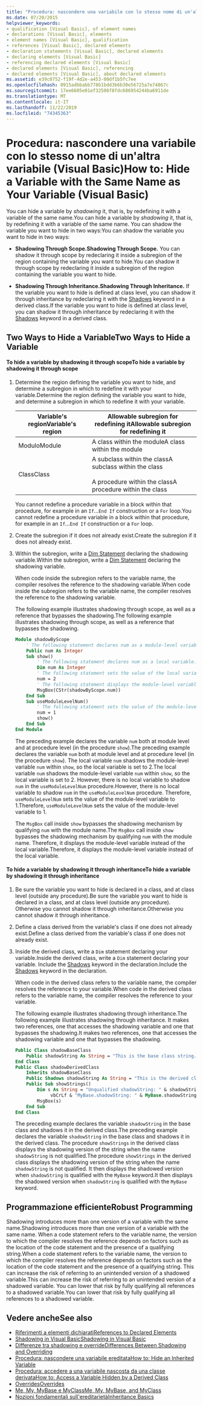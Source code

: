 ```yaml
---
title: "Procedura: nascondere una variabile con lo stesso nome di un'altra variabile"
ms.date: 07/20/2015
helpviewer_keywords:
- qualification [Visual Basic], of element names
- declarations [Visual Basic], elements
- element names [Visual Basic], qualification
- references [Visual Basic], declared elements
- declaration statements [Visual Basic], declared elements
- declaring elements [Visual Basic]
- referencing declared elements [Visual Basic]
- declared elements [Visual Basic], referencing
- declared elements [Visual Basic], about declared elements
ms.assetid: e39c0752-f19f-4d2e-a453-00df1b5fc7ee
ms.openlocfilehash: 0915adbbabb778b1bdd3b6b30e56725a7e74867c
ms.sourcegitcommit: 17ee6605e01ef32506f8fdc686954244ba6911de
ms.translationtype: MT
ms.contentlocale: it-IT
ms.lasthandoff: 11/22/2019
ms.locfileid: "74345363"
---
```

# <a name="how-to-hide-a-variable-with-the-same-name-as-your-variable-visual-basic"></a><span data-ttu-id="d8e52-102">Procedura: nascondere una variabile con lo stesso nome di un'altra variabile (Visual Basic)</span><span class="sxs-lookup"><span data-stu-id="d8e52-102">How to: Hide a Variable with the Same Name as Your Variable (Visual Basic)</span></span>

<span data-ttu-id="d8e52-103">You can hide a variable by *shadowing* it, that is, by redefining it with a variable of the same name.</span><span class="sxs-lookup"><span data-stu-id="d8e52-103">You can hide a variable by *shadowing* it, that is, by redefining it with a variable of the same name.</span></span> <span data-ttu-id="d8e52-104">You can shadow the variable you want to hide in two ways:</span><span class="sxs-lookup"><span data-stu-id="d8e52-104">You can shadow the variable you want to hide in two ways:</span></span>

- <span data-ttu-id="d8e52-105">**Shadowing Through Scope.**</span><span class="sxs-lookup"><span data-stu-id="d8e52-105">**Shadowing Through Scope.**</span></span> <span data-ttu-id="d8e52-106">You can shadow it through scope by redeclaring it inside a subregion of the region containing the variable you want to hide.</span><span class="sxs-lookup"><span data-stu-id="d8e52-106">You can shadow it through scope by redeclaring it inside a subregion of the region containing the variable you want to hide.</span></span>

- <span data-ttu-id="d8e52-107">**Shadowing Through Inheritance.**</span><span class="sxs-lookup"><span data-stu-id="d8e52-107">**Shadowing Through Inheritance.**</span></span> <span data-ttu-id="d8e52-108">If the variable you want to hide is defined at class level, you can shadow it through inheritance by redeclaring it with the [Shadows](../../../../visual-basic/language-reference/modifiers/shadows.md) keyword in a derived class.</span><span class="sxs-lookup"><span data-stu-id="d8e52-108">If the variable you want to hide is defined at class level, you can shadow it through inheritance by redeclaring it with the [Shadows](../../../../visual-basic/language-reference/modifiers/shadows.md) keyword in a derived class.</span></span>

## <a name="two-ways-to-hide-a-variable"></a><span data-ttu-id="d8e52-109">Two Ways to Hide a Variable</span><span class="sxs-lookup"><span data-stu-id="d8e52-109">Two Ways to Hide a Variable</span></span>

#### <a name="to-hide-a-variable-by-shadowing-it-through-scope"></a><span data-ttu-id="d8e52-110">To hide a variable by shadowing it through scope</span><span class="sxs-lookup"><span data-stu-id="d8e52-110">To hide a variable by shadowing it through scope</span></span>

1. <span data-ttu-id="d8e52-111">Determine the region defining the variable you want to hide, and determine a subregion in which to redefine it with your variable.</span><span class="sxs-lookup"><span data-stu-id="d8e52-111">Determine the region defining the variable you want to hide, and determine a subregion in which to redefine it with your variable.</span></span>

    |<span data-ttu-id="d8e52-112">Variable's region</span><span class="sxs-lookup"><span data-stu-id="d8e52-112">Variable's region</span></span>|<span data-ttu-id="d8e52-113">Allowable subregion for redefining it</span><span class="sxs-lookup"><span data-stu-id="d8e52-113">Allowable subregion for redefining it</span></span>|
    |-----------------------|-------------------------------------------|
    |<span data-ttu-id="d8e52-114">Modulo</span><span class="sxs-lookup"><span data-stu-id="d8e52-114">Module</span></span>|<span data-ttu-id="d8e52-115">A class within the module</span><span class="sxs-lookup"><span data-stu-id="d8e52-115">A class within the module</span></span>|
    |<span data-ttu-id="d8e52-116">Class</span><span class="sxs-lookup"><span data-stu-id="d8e52-116">Class</span></span>|<span data-ttu-id="d8e52-117">A subclass within the class</span><span class="sxs-lookup"><span data-stu-id="d8e52-117">A subclass within the class</span></span><br /><br /> <span data-ttu-id="d8e52-118">A procedure within the class</span><span class="sxs-lookup"><span data-stu-id="d8e52-118">A procedure within the class</span></span>|

    <span data-ttu-id="d8e52-119">You cannot redefine a procedure variable in a block within that procedure, for example in an `If`...`End If` construction or a `For` loop.</span><span class="sxs-lookup"><span data-stu-id="d8e52-119">You cannot redefine a procedure variable in a block within that procedure, for example in an `If`...`End If` construction or a `For` loop.</span></span>

2. <span data-ttu-id="d8e52-120">Create the subregion if it does not already exist.</span><span class="sxs-lookup"><span data-stu-id="d8e52-120">Create the subregion if it does not already exist.</span></span>

3. <span data-ttu-id="d8e52-121">Within the subregion, write a [Dim Statement](../../../../visual-basic/language-reference/statements/dim-statement.md) declaring the shadowing variable.</span><span class="sxs-lookup"><span data-stu-id="d8e52-121">Within the subregion, write a [Dim Statement](../../../../visual-basic/language-reference/statements/dim-statement.md) declaring the shadowing variable.</span></span>

    <span data-ttu-id="d8e52-122">When code inside the subregion refers to the variable name, the compiler resolves the reference to the shadowing variable.</span><span class="sxs-lookup"><span data-stu-id="d8e52-122">When code inside the subregion refers to the variable name, the compiler resolves the reference to the shadowing variable.</span></span>

    <span data-ttu-id="d8e52-123">The following example illustrates shadowing through scope, as well as a reference that bypasses the shadowing.</span><span class="sxs-lookup"><span data-stu-id="d8e52-123">The following example illustrates shadowing through scope, as well as a reference that bypasses the shadowing.</span></span>

    ```vb
    Module shadowByScope
        ' The following statement declares num as a module-level variable.
        Public num As Integer
        Sub show()
            ' The following statement declares num as a local variable.
            Dim num As Integer
            ' The following statement sets the value of the local variable.
            num = 2
            ' The following statement displays the module-level variable.
            MsgBox(CStr(shadowByScope.num))
        End Sub
        Sub useModuleLevelNum()
            ' The following statement sets the value of the module-level variable.
            num = 1
            show()
        End Sub
    End Module
    ```

    <span data-ttu-id="d8e52-124">The preceding example declares the variable `num` both at module level and at procedure level (in the procedure `show`).</span><span class="sxs-lookup"><span data-stu-id="d8e52-124">The preceding example declares the variable `num` both at module level and at procedure level (in the procedure `show`).</span></span> <span data-ttu-id="d8e52-125">The local variable `num` shadows the module-level variable `num` within `show`, so the local variable is set to 2.</span><span class="sxs-lookup"><span data-stu-id="d8e52-125">The local variable `num` shadows the module-level variable `num` within `show`, so the local variable is set to 2.</span></span> <span data-ttu-id="d8e52-126">However, there is no local variable to shadow `num` in the `useModuleLevelNum` procedure.</span><span class="sxs-lookup"><span data-stu-id="d8e52-126">However, there is no local variable to shadow `num` in the `useModuleLevelNum` procedure.</span></span> <span data-ttu-id="d8e52-127">Therefore, `useModuleLevelNum` sets the value of the module-level variable to 1.</span><span class="sxs-lookup"><span data-stu-id="d8e52-127">Therefore, `useModuleLevelNum` sets the value of the module-level variable to 1.</span></span>

    <span data-ttu-id="d8e52-128">The `MsgBox` call inside `show` bypasses the shadowing mechanism by qualifying `num` with the module name.</span><span class="sxs-lookup"><span data-stu-id="d8e52-128">The `MsgBox` call inside `show` bypasses the shadowing mechanism by qualifying `num` with the module name.</span></span> <span data-ttu-id="d8e52-129">Therefore, it displays the module-level variable instead of the local variable.</span><span class="sxs-lookup"><span data-stu-id="d8e52-129">Therefore, it displays the module-level variable instead of the local variable.</span></span>

#### <a name="to-hide-a-variable-by-shadowing-it-through-inheritance"></a><span data-ttu-id="d8e52-130">To hide a variable by shadowing it through inheritance</span><span class="sxs-lookup"><span data-stu-id="d8e52-130">To hide a variable by shadowing it through inheritance</span></span>

1. <span data-ttu-id="d8e52-131">Be sure the variable you want to hide is declared in a class, and at class level (outside any procedure).</span><span class="sxs-lookup"><span data-stu-id="d8e52-131">Be sure the variable you want to hide is declared in a class, and at class level (outside any procedure).</span></span> <span data-ttu-id="d8e52-132">Otherwise you cannot shadow it through inheritance.</span><span class="sxs-lookup"><span data-stu-id="d8e52-132">Otherwise you cannot shadow it through inheritance.</span></span>

2. <span data-ttu-id="d8e52-133">Define a class derived from the variable's class if one does not already exist.</span><span class="sxs-lookup"><span data-stu-id="d8e52-133">Define a class derived from the variable's class if one does not already exist.</span></span>

3. <span data-ttu-id="d8e52-134">Inside the derived class, write a `Dim` statement declaring your variable.</span><span class="sxs-lookup"><span data-stu-id="d8e52-134">Inside the derived class, write a `Dim` statement declaring your variable.</span></span> <span data-ttu-id="d8e52-135">Include the [Shadows](../../../../visual-basic/language-reference/modifiers/shadows.md) keyword in the declaration.</span><span class="sxs-lookup"><span data-stu-id="d8e52-135">Include the [Shadows](../../../../visual-basic/language-reference/modifiers/shadows.md) keyword in the declaration.</span></span>

    <span data-ttu-id="d8e52-136">When code in the derived class refers to the variable name, the compiler resolves the reference to your variable.</span><span class="sxs-lookup"><span data-stu-id="d8e52-136">When code in the derived class refers to the variable name, the compiler resolves the reference to your variable.</span></span>

    <span data-ttu-id="d8e52-137">The following example illustrates shadowing through inheritance.</span><span class="sxs-lookup"><span data-stu-id="d8e52-137">The following example illustrates shadowing through inheritance.</span></span> <span data-ttu-id="d8e52-138">It makes two references, one that accesses the shadowing variable and one that bypasses the shadowing.</span><span class="sxs-lookup"><span data-stu-id="d8e52-138">It makes two references, one that accesses the shadowing variable and one that bypasses the shadowing.</span></span>

    ```vb
    Public Class shadowBaseClass
        Public shadowString As String = "This is the base class string."
    End Class
    Public Class shadowDerivedClass
        Inherits shadowBaseClass
        Public Shadows shadowString As String = "This is the derived class string."
        Public Sub showStrings()
            Dim s As String = "Unqualified shadowString: " & shadowString &
                 vbCrLf & "MyBase.shadowString: " & MyBase.shadowString
            MsgBox(s)
        End Sub
    End Class
    ```

    <span data-ttu-id="d8e52-139">The preceding example declares the variable `shadowString` in the base class and shadows it in the derived class.</span><span class="sxs-lookup"><span data-stu-id="d8e52-139">The preceding example declares the variable `shadowString` in the base class and shadows it in the derived class.</span></span> <span data-ttu-id="d8e52-140">The procedure `showStrings` in the derived class displays the shadowing version of the string when the name `shadowString` is not qualified.</span><span class="sxs-lookup"><span data-stu-id="d8e52-140">The procedure `showStrings` in the derived class displays the shadowing version of the string when the name `shadowString` is not qualified.</span></span> <span data-ttu-id="d8e52-141">It then displays the shadowed version when `shadowString` is qualified with the `MyBase` keyword.</span><span class="sxs-lookup"><span data-stu-id="d8e52-141">It then displays the shadowed version when `shadowString` is qualified with the `MyBase` keyword.</span></span>

## <a name="robust-programming"></a><span data-ttu-id="d8e52-142">Programmazione efficiente</span><span class="sxs-lookup"><span data-stu-id="d8e52-142">Robust Programming</span></span>

<span data-ttu-id="d8e52-143">Shadowing introduces more than one version of a variable with the same name.</span><span class="sxs-lookup"><span data-stu-id="d8e52-143">Shadowing introduces more than one version of a variable with the same name.</span></span> <span data-ttu-id="d8e52-144">When a code statement refers to the variable name, the version to which the compiler resolves the reference depends on factors such as the location of the code statement and the presence of a qualifying string.</span><span class="sxs-lookup"><span data-stu-id="d8e52-144">When a code statement refers to the variable name, the version to which the compiler resolves the reference depends on factors such as the location of the code statement and the presence of a qualifying string.</span></span> <span data-ttu-id="d8e52-145">This can increase the risk of referring to an unintended version of a shadowed variable.</span><span class="sxs-lookup"><span data-stu-id="d8e52-145">This can increase the risk of referring to an unintended version of a shadowed variable.</span></span> <span data-ttu-id="d8e52-146">You can lower that risk by fully qualifying all references to a shadowed variable.</span><span class="sxs-lookup"><span data-stu-id="d8e52-146">You can lower that risk by fully qualifying all references to a shadowed variable.</span></span>

## <a name="see-also"></a><span data-ttu-id="d8e52-147">Vedere anche</span><span class="sxs-lookup"><span data-stu-id="d8e52-147">See also</span></span>

- [<span data-ttu-id="d8e52-148">Riferimenti a elementi dichiarati</span><span class="sxs-lookup"><span data-stu-id="d8e52-148">References to Declared Elements</span></span>](../../../../visual-basic/programming-guide/language-features/declared-elements/references-to-declared-elements.md)
- [<span data-ttu-id="d8e52-149">Shadowing in Visual Basic</span><span class="sxs-lookup"><span data-stu-id="d8e52-149">Shadowing in Visual Basic</span></span>](../../../../visual-basic/programming-guide/language-features/declared-elements/shadowing.md)
- [<span data-ttu-id="d8e52-150">Differenze tra shadowing e override</span><span class="sxs-lookup"><span data-stu-id="d8e52-150">Differences Between Shadowing and Overriding</span></span>](../../../../visual-basic/programming-guide/language-features/declared-elements/differences-between-shadowing-and-overriding.md)
- [<span data-ttu-id="d8e52-151">Procedura: nascondere una variabile ereditata</span><span class="sxs-lookup"><span data-stu-id="d8e52-151">How to: Hide an Inherited Variable</span></span>](../../../../visual-basic/programming-guide/language-features/declared-elements/how-to-hide-an-inherited-variable.md)
- [<span data-ttu-id="d8e52-152">Procedura: accedere a una variabile nascosta da una classe derivata</span><span class="sxs-lookup"><span data-stu-id="d8e52-152">How to: Access a Variable Hidden by a Derived Class</span></span>](../../../../visual-basic/programming-guide/language-features/declared-elements/how-to-access-a-variable-hidden-by-a-derived-class.md)
- [<span data-ttu-id="d8e52-153">Overrides</span><span class="sxs-lookup"><span data-stu-id="d8e52-153">Overrides</span></span>](../../../../visual-basic/language-reference/modifiers/overrides.md)
- [<span data-ttu-id="d8e52-154">Me, My, MyBase e MyClass</span><span class="sxs-lookup"><span data-stu-id="d8e52-154">Me, My, MyBase, and MyClass</span></span>](../../../../visual-basic/programming-guide/program-structure/me-my-mybase-and-myclass.md)
- [<span data-ttu-id="d8e52-155">Nozioni fondamentali sull'ereditarietà</span><span class="sxs-lookup"><span data-stu-id="d8e52-155">Inheritance Basics</span></span>](../../../../visual-basic/programming-guide/language-features/objects-and-classes/inheritance-basics.md)
